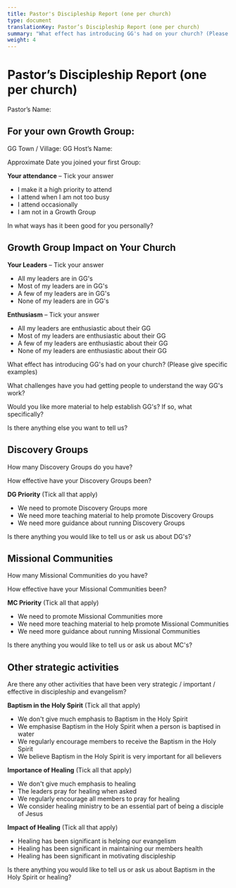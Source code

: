 ```yaml
---
title: Pastor's Discipleship Report (one per church)
type: document
translationKey: Pastor’s Discipleship Report (one per church)
summary: "What effect has introducing GG's had on your church? (Please give specific examples)"
weight: 4
---
```

# Pastor’s Discipleship Report (one per church)

Pastor’s Name:

## For your own Growth Group:

GG Town / Village: GG Host’s Name:

Approximate Date you joined your first Group:

**Your attendance** – Tick your answer

-   I make it a high priority to attend
-   I attend when I am not too busy
-   I attend occasionally
-   I am not in a Growth Group

In what ways has it been good for you personally?

## Growth Group Impact on Your Church

**Your Leaders** – Tick your answer

-   All my leaders are in GG's
-   Most of my leaders are in GG's
-   A few of my leaders are in GG's
-   None of my leaders are in GG's

**Enthusiasm** – Tick your answer

-   All my leaders are enthusiastic about their GG
-   Most of my leaders are enthusiastic about their GG
-   A few of my leaders are enthusiastic about their GG
-   None of my leaders are enthusiastic about their GG

What effect has introducing GG's had on your church? (Please give specific examples)

What challenges have you had getting people to understand the way GG's work?

Would you like more material to help establish GG's? If so, what specifically?

Is there anything else you want to tell us?

## Discovery Groups

How many Discovery Groups do you have?

How effective have your Discovery Groups been?

**DG Priority** (Tick all that apply)

-   We need to promote Discovery Groups more
-   We need more teaching material to help promote Discovery Groups
-   We need more guidance about running Discovery Groups

Is there anything you would like to tell us or ask us about DG's?

## Missional Communities

How many Missional Communities do you have?

How effective have your Missional Communities been?

**MC Priority** (Tick all that apply)

-   We need to promote Missional Communities more
-   We need more teaching material to help promote Missional Communities
-   We need more guidance about running Missional Communities

Is there anything you would like to tell us or ask us about MC's?

## 

## Other strategic activities

Are there any other activities that have been very strategic / important / effective in discipleship and evangelism?

**Baptism in the Holy Spirit** (Tick all that apply)

-   We don't give much emphasis to Baptism in the Holy Spirit
-   We emphasise Baptism in the Holy Spirit when a person is baptised in water
-   We regularly encourage members to receive the Baptism in the Holy Spirit
-   We believe Baptism in the Holy Spirit is very important for all believers

**Importance of Healing** (Tick all that apply)

-   We don't give much emphasis to healing
-   The leaders pray for healing when asked
-   We regularly encourage all members to pray for healing
-   We consider healing ministry to be an essential part of being a disciple of Jesus

**Impact of Healing** (Tick all that apply)

-   Healing has been significant is helping our evangelism
-   Healing has been significant in maintaining our members health
-   Healing has been significant in motivating discipleship

Is there anything you would like to tell us or ask us about Baptism in the Holy Spirit or healing?
